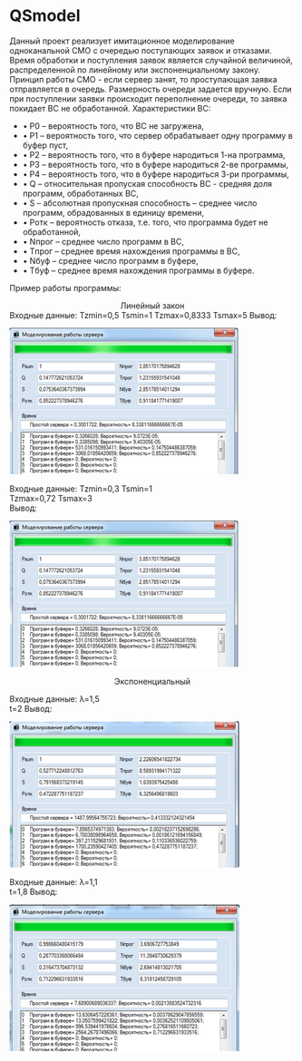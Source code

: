 # QSmodel
Данный проект реализует имитационное моделирование одноканальной СМО с очередью поступающих заявок и отказами.
Время обработки и поступления заявок является случайной величиной, распределенной по линейному или экспоненциальному закону.
Принцип работы СМО - если сервер занят, то проступающая заявка отправляется в очередь. 
Размерность очереди задается вручную. Если при поступлении заявки происходит переполнение очереди, то заявка покидает ВС не обработанной.
Характеристики ВС:
- •	P0 – вероятность того, что ВС не загружена,
- •	P1 – вероятность того, что сервер обрабатывает одну программу в буфер пуст,
- •	P2 – вероятность того, что в буфере народиться 1-на программа,
- •	P3 – вероятность того, что в буфере народиться 2-ве программы,
- •	P4 – вероятность того, что в буфере народиться 3-ри программы,
- •	Q – относительная пропуская способность ВС -  средняя доля программ, обработанных ВС,
- •	S – абсолютная пропускная способность – среднее число программ, обрадованных в единицу времени,
- •	Pотк – вероятность отказа, т.е. того, что программа будет не обработанной,
- •	Nпрог – среднее число программ в ВС,
- •	Tпрог – среднее время нахождения программы в ВС,
- •	Nбуф – среднее число программ в буфере,
- •	Tбуф – среднее время нахождения программы в буфере.

Пример работы программы:
<div align="center">
Линейный закон
</div>
Входные данные:
Tzmin=0,5        Tsmin=1
Tzmax=0,8333     Tsmax=5
Вывод:

![lt2](https://github.com/WM-admn/QSmodel/blob/main/images/lt2.png)

Входные данные:
Tzmin=0,3        Tsmin=1                
Tzmax=0,72       Tsmax=3  
Вывод:

![lt2](https://github.com/WM-admn/QSmodel/blob/main/images/lt2.png)

<div align="center">
Экспоненциальный
</div>

Входные данные:
λ=1,5	           
t=2
Вывод:

![et1](https://github.com/WM-admn/QSmodel/blob/main/images/et1.png)

Входные данные:
λ=1,1	           
t=1,8
Вывод:

![et2](https://github.com/WM-admn/QSmodel/blob/main/images/et2.png)














